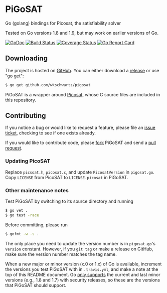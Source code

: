 PiGoSAT
=======

Go (golang) bindings for Picosat, the satisfiability solver

Tested on Go versions 1.8 and 1.9, but may work on earlier versions of Go.

[![GoDoc](https://godoc.org/github.com/wkschwartz/pigosat/github?status.svg)](https://godoc.org/github.com/wkschwartz/pigosat)
[![Build Status](https://travis-ci.org/wkschwartz/pigosat.svg?branch=master)](https://travis-ci.org/wkschwartz/pigosat)
[![Coverage Status](https://coveralls.io/repos/github/wkschwartz/pigosat/badge.svg?branch=master)](https://coveralls.io/github/wkschwartz/pigosat?branch=master)
[![Go Report Card](https://goreportcard.com/badge/github.com/wkschwartz/pigosat)](https://goreportcard.com/report/github.com/wkschwartz/pigosat)

Downloading
-----------

The project is hosted on [GitHub](https://github.com/wkschwartz/pigosat). You
can either download a [release](https://github.com/wkschwartz/PiGoSAT/releases)
or use "go get":

```bash
$ go get github.com/wkschwartz/pigosat
```

PiGoSAT is a wrapper around [Picosat](http://fmv.jku.at/picosat/), whose C
source files are included in this repository.

Contributing
------------

If you notice a bug or would like to request a feature, please file an [issue
ticket](https://github.com/wkschwartz/pigosat/issues), checking to see if one
exists already.

If you would like to contribute code, please
[fork](https://github.com/wkschwartz/PiGoSAT/fork) PiGoSAT and send a [pull
request](https://help.github.com/articles/using-pull-requests).

### Updating PicoSAT

Replace `picsoat.h`, `picosat.c`, and update `PicosatVersion` in
`pigosat.go`. Copy `LICENSE` from PicoSAT to `LICENSE.picosat` in PiGoSAT.

### Other maintenance notes

Test PiGoSAT by switching to its source directory and running

```bash
$ go vet .
$ go test -race
```

Before committing, please run

```bash
$ gofmt -w -s .
```

The only place you need to update the version number is in `pigosat.go`'s
`Version` constant. However, if you `git tag` or make a release on GitHub,
make sure the version number matches the tag name.

When a new major or minor version (x.0 or 1.x) of Go is available, increment the
versions you test PiGoSAT with in `.travis.yml`, and make a note at the top of
this README document. Go [only supports](https://golang.org/doc/devel/release.html#policy)
the current and last minor versions (e.g., 1.8 and 1.7) with security releases,
so these are the versions that PiGoSAT should support.
